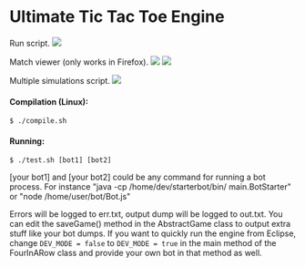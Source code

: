 Ultimate Tic Tac Toe Engine
============

Run script.
![](http://imgur.com/download/e11XFcX)

Match viewer (only works in Firefox).
![](http://imgur.com/download/3xb6Vtc)
![](http://imgur.com/download/MMANL8O)


Multiple simulations script.
![](http://imgur.com/download/yeSLSGN)


#### Compilation (Linux):

    $ ./compile.sh

#### Running:

    $ ./test.sh [bot1] [bot2]

[your bot1] and [your bot2] could be any command for running a bot process. For instance "java -cp /home/dev/starterbot/bin/ main.BotStarter" or "node /home/user/bot/Bot.js"

Errors will be logged to err.txt, output dump will be logged to out.txt. You can edit the saveGame() method in the AbstractGame class to output extra stuff like your bot dumps. If you want to quickly run the engine from Eclipse, change `DEV_MODE = false` to `DEV_MODE = true` in the main method of the FourInARow class and provide your own bot in that method as well.
